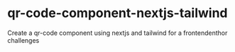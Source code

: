 # qr-code-component-nextjs-tailwind
Create a qr-code component using nextjs and tailwind for a frontendenthor challenges
